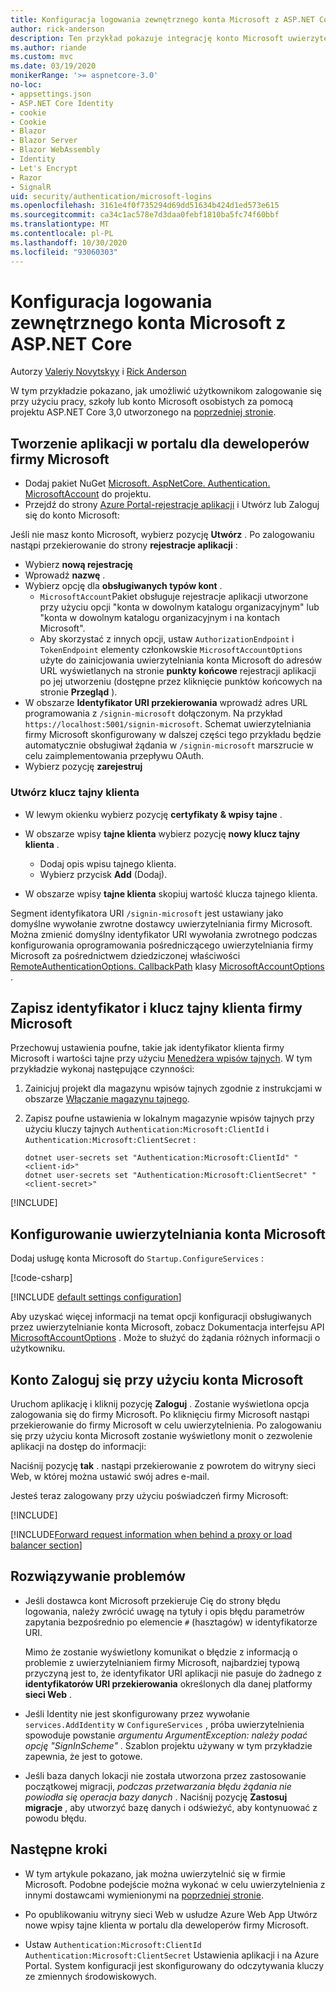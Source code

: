 ```yaml
---
title: Konfiguracja logowania zewnętrznego konta Microsoft z ASP.NET Core
author: rick-anderson
description: Ten przykład pokazuje integrację konto Microsoft uwierzytelniania użytkowników w istniejącej aplikacji ASP.NET Core.
ms.author: riande
ms.custom: mvc
ms.date: 03/19/2020
monikerRange: '>= aspnetcore-3.0'
no-loc:
- appsettings.json
- ASP.NET Core Identity
- cookie
- Cookie
- Blazor
- Blazor Server
- Blazor WebAssembly
- Identity
- Let's Encrypt
- Razor
- SignalR
uid: security/authentication/microsoft-logins
ms.openlocfilehash: 3161e4f0f735294d69dd51634b424d1ed573e615
ms.sourcegitcommit: ca34c1ac578e7d3daa0febf1810ba5fc74f60bbf
ms.translationtype: MT
ms.contentlocale: pl-PL
ms.lasthandoff: 10/30/2020
ms.locfileid: "93060303"
---
```

# <a name="microsoft-account-external-login-setup-with-aspnet-core"></a>Konfiguracja logowania zewnętrznego konta Microsoft z ASP.NET Core

Autorzy [Valeriy Novytskyy](https://github.com/01binary) i [Rick Anderson](https://twitter.com/RickAndMSFT)

W tym przykładzie pokazano, jak umożliwić użytkownikom zalogowanie się przy użyciu pracy, szkoły lub konto Microsoft osobistych za pomocą projektu ASP.NET Core 3,0 utworzonego na [poprzedniej stronie](xref:security/authentication/social/index).

## <a name="create-the-app-in-microsoft-developer-portal"></a>Tworzenie aplikacji w portalu dla deweloperów firmy Microsoft

* Dodaj pakiet NuGet [Microsoft. AspNetCore. Authentication. MicrosoftAccount](https://www.nuget.org/packages/Microsoft.AspNetCore.Authentication.MicrosoftAccount/) do projektu.
* Przejdź do strony [Azure Portal-rejestracje aplikacji](https://go.microsoft.com/fwlink/?linkid=2083908) i Utwórz lub Zaloguj się do konto Microsoft:

Jeśli nie masz konto Microsoft, wybierz pozycję **Utwórz** . Po zalogowaniu nastąpi przekierowanie do strony **rejestracje aplikacji** :

* Wybierz **nową rejestrację**
* Wprowadź **nazwę** .
* Wybierz opcję dla **obsługiwanych typów kont** .  <!-- Accounts for any org work with MS domain accounts. Most folks probably want the last option, personal MS accounts. It took 24 hours after setting this up for the keys to work -->
  * `MicrosoftAccount`Pakiet obsługuje rejestracje aplikacji utworzone przy użyciu opcji "konta w dowolnym katalogu organizacyjnym" lub "konta w dowolnym katalogu organizacyjnym i na kontach Microsoft".
  * Aby skorzystać z innych opcji, ustaw `AuthorizationEndpoint` i `TokenEndpoint` elementy członkowskie `MicrosoftAccountOptions` użyte do zainicjowania uwierzytelniania konta Microsoft do adresów URL wyświetlanych na stronie **punkty końcowe** rejestracji aplikacji po jej utworzeniu (dostępne przez kliknięcie punktów końcowych na stronie **Przegląd** ).
* W obszarze **Identyfikator URI przekierowania** wprowadź adres URL programowania z `/signin-microsoft` dołączonym. Na przykład `https://localhost:5001/signin-microsoft`. Schemat uwierzytelniania firmy Microsoft skonfigurowany w dalszej części tego przykładu będzie automatycznie obsługiwał żądania w `/signin-microsoft` marszrucie w celu zaimplementowania przepływu OAuth.
* Wybierz pozycję **zarejestruj**

### <a name="create-client-secret"></a>Utwórz klucz tajny klienta

* W lewym okienku wybierz pozycję **certyfikaty & wpisy tajne** .
* W obszarze wpisy **tajne klienta** wybierz pozycję **nowy klucz tajny klienta** .

  * Dodaj opis wpisu tajnego klienta.
  * Wybierz przycisk **Add** (Dodaj).

* W obszarze wpisy **tajne klienta** skopiuj wartość klucza tajnego klienta.

Segment identyfikatora URI `/signin-microsoft` jest ustawiany jako domyślne wywołanie zwrotne dostawcy uwierzytelniania firmy Microsoft. Można zmienić domyślny identyfikator URI wywołania zwrotnego podczas konfigurowania oprogramowania pośredniczącego uwierzytelniania firmy Microsoft za pośrednictwem dziedziczonej właściwości [RemoteAuthenticationOptions. CallbackPath](/dotnet/api/microsoft.aspnetcore.authentication.remoteauthenticationoptions.callbackpath) klasy [MicrosoftAccountOptions](/dotnet/api/microsoft.aspnetcore.authentication.microsoftaccount.microsoftaccountoptions) .

## <a name="store-the-microsoft-client-id-and-secret"></a>Zapisz identyfikator i klucz tajny klienta firmy Microsoft

Przechowuj ustawienia poufne, takie jak identyfikator klienta firmy Microsoft i wartości tajne przy użyciu [Menedżera wpisów tajnych](xref:security/app-secrets). W tym przykładzie wykonaj następujące czynności:

1. Zainicjuj projekt dla magazynu wpisów tajnych zgodnie z instrukcjami w obszarze [Włączanie magazynu tajnego](xref:security/app-secrets#enable-secret-storage).
1. Zapisz poufne ustawienia w lokalnym magazynie wpisów tajnych przy użyciu kluczy tajnych `Authentication:Microsoft:ClientId` i `Authentication:Microsoft:ClientSecret` :

    ```dotnetcli
    dotnet user-secrets set "Authentication:Microsoft:ClientId" "<client-id>"
    dotnet user-secrets set "Authentication:Microsoft:ClientSecret" "<client-secret>"
    ```

[!INCLUDE[](~/includes/environmentVarableColon.md)]

## <a name="configure-microsoft-account-authentication"></a>Konfigurowanie uwierzytelniania konta Microsoft

Dodaj usługę konta Microsoft do `Startup.ConfigureServices` :

[!code-csharp[](~/security/authentication/social/social-code/3.x/StartupMS3x.cs?name=snippet&highlight=10-14)]

[!INCLUDE [default settings configuration](includes/default-settings.md)]

Aby uzyskać więcej informacji na temat opcji konfiguracji obsługiwanych przez uwierzytelnianie konta Microsoft, zobacz Dokumentacja interfejsu API [MicrosoftAccountOptions](/dotnet/api/microsoft.aspnetcore.builder.microsoftaccountoptions) . Może to służyć do żądania różnych informacji o użytkowniku.

## <a name="sign-in-with-microsoft-account"></a>Konto Zaloguj się przy użyciu konta Microsoft

Uruchom aplikację i kliknij pozycję **Zaloguj** . Zostanie wyświetlona opcja zalogowania się do firmy Microsoft. Po kliknięciu firmy Microsoft nastąpi przekierowanie do firmy Microsoft w celu uwierzytelnienia. Po zalogowaniu się przy użyciu konta Microsoft zostanie wyświetlony monit o zezwolenie aplikacji na dostęp do informacji:

Naciśnij pozycję **tak** . nastąpi przekierowanie z powrotem do witryny sieci Web, w której można ustawić swój adres e-mail.

Jesteś teraz zalogowany przy użyciu poświadczeń firmy Microsoft:

[!INCLUDE[](includes/chain-auth-providers.md)]

[!INCLUDE[Forward request information when behind a proxy or load balancer section](includes/forwarded-headers-middleware.md)]

## <a name="troubleshooting"></a>Rozwiązywanie problemów

* Jeśli dostawca kont Microsoft przekieruje Cię do strony błędu logowania, należy zwrócić uwagę na tytuły i opis błędu parametrów zapytania bezpośrednio po elemencie `#` (hasztagów) w identyfikatorze URI.

  Mimo że zostanie wyświetlony komunikat o błędzie z informacją o problemie z uwierzytelnianiem firmy Microsoft, najbardziej typową przyczyną jest to, że identyfikator URI aplikacji nie pasuje do żadnego z **identyfikatorów URI przekierowania** określonych dla danej platformy **sieci Web** .
* Jeśli Identity nie jest skonfigurowany przez wywołanie `services.AddIdentity` w `ConfigureServices` , próba uwierzytelnienia spowoduje powstanie *argumentu ArgumentException: należy podać opcję "SignInScheme"* . Szablon projektu używany w tym przykładzie zapewnia, że jest to gotowe.
* Jeśli baza danych lokacji nie została utworzona przez zastosowanie początkowej migracji, *podczas przetwarzania błędu żądania nie powiodła się operacja bazy danych* . Naciśnij pozycję **Zastosuj migracje** , aby utworzyć bazę danych i odświeżyć, aby kontynuować z powodu błędu.

## <a name="next-steps"></a>Następne kroki

* W tym artykule pokazano, jak można uwierzytelnić się w firmie Microsoft. Podobne podejście można wykonać w celu uwierzytelnienia z innymi dostawcami wymienionymi na [poprzedniej stronie](xref:security/authentication/social/index).

* Po opublikowaniu witryny sieci Web w usłudze Azure Web App Utwórz nowe wpisy tajne klienta w portalu dla deweloperów firmy Microsoft.

* Ustaw `Authentication:Microsoft:ClientId` `Authentication:Microsoft:ClientSecret` Ustawienia aplikacji i na Azure Portal. System konfiguracji jest skonfigurowany do odczytywania kluczy ze zmiennych środowiskowych.
